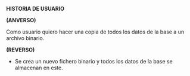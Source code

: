 **HISTORIA DE USUARIO**

**(ANVERSO)**

Como usuario quiero hacer una copia de todos los datos de la base a un archivo
binario.

**(REVERSO)**

- Se crea un nuevo fichero binario y todos los datos de la base se almacenan en
  este.
